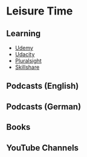 # Leisure Time

## Learning

* [Udemy](https://www.udemy.com/)
* [Udacity](https://www.udacity.com/)
* [Pluralsight](https://www.pluralsight.com/)
* [Skillshare](https://www.skillshare.com/)

## Podcasts (English)

## Podcasts (German)

## Books

## YouTube Channels
